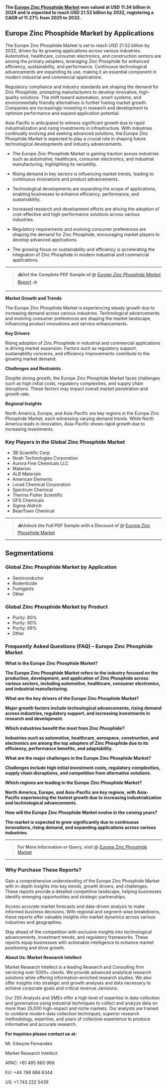 <p><strong>The <a href="https://www.marketresearchintellect.com/download-sample/?rid=296107&amp;utm_source=Pulse-April-Europe&amp;utm_medium=852">Europe Zinc Phosphide Market</a> was valued at USD 11.34 billion in 2024 and is expected to reach USD 21.52 billion by 2032, registering a CAGR of 11.27% from 2025 to 2032.</strong></p><h2>Europe Zinc Phosphide Market by Applications&nbsp;</h2><p><p>The Europe Zinc Phosphide Market is set to reach USD 21.52 billion by 2032, driven by its growing applications across various industries. Automotive, healthcare, consumer electronics, and construction sectors are among the primary adopters, leveraging Zinc Phosphide for enhanced efficiency, sustainability, and performance. Continuous technological advancements are expanding its use, making it an essential component in modern industrial and commercial applications.</p><p>Regulatory compliance and industry standards are shaping the demand for Zinc Phosphide, prompting manufacturers to develop innovative, high-quality solutions. The shift toward automation, smart systems, and environmentally friendly alternatives is further fueling market growth. Companies are increasingly investing in research and development to optimize performance and expand application potential.</p><p>Asia-Pacific is anticipated to witness significant growth due to rapid industrialization and rising investments in infrastructure. With industries continually evolving and seeking advanced solutions, the Europe Zinc Phosphide Market is expected to play a crucial role in shaping future technological developments and industry advancements.</p></p><ul><li><p>The Europe Zinc Phosphide Market is gaining traction across industries such as automotive, healthcare, consumer electronics, and industrial manufacturing, highlighting its versatility.</p></li><li><p>Rising demand in key sectors is influencing market trends, leading to continuous innovations and product advancements.</p></li><li><p>Technological developments are expanding the scope of applications, enabling businesses to enhance efficiency, performance, and sustainability.</p></li><li><p>Increased research and development efforts are driving the adoption of cost-effective and high-performance solutions across various industries.</p></li><li><p>Regulatory requirements and evolving consumer preferences are shaping the demand for Zinc Phosphide, encouraging market players to develop advanced applications.</p></li><li><p>The growing focus on sustainability and efficiency is accelerating the integration of Zinc Phosphide in modern industrial and commercial applications.</p></li></ul><hr /><blockquote><p><strong><span class="font-[700]">📥Get the Complete PDF Sample of @ </span></strong><em><span class="font-[700]"><a href="https://www.marketresearchintellect.com/download-sample/?rid=296107&amp;utm_source=Pulse-April-Europe&amp;utm_medium=852" target="_blank" data-tracking-control-name="article-ssr-frontend-pulse_little-text-block" data-tracking-will-navigate="" data-test-link="">Europe Zinc Phosphide Market Report</a>&nbsp;📥</span></em></p></blockquote><hr /><p class="" data-start="77" data-end="360"><strong data-start="77" data-end="105">Market Growth and Trends</strong></p><p class="" data-start="77" data-end="360">The Europe Zinc Phosphide Market is experiencing steady growth due to increasing demand across various industries. Technological advancements and evolving consumer preferences are shaping the market landscape, influencing product innovations and service enhancements.</p><p class="" data-start="362" data-end="606"><strong data-start="362" data-end="377">Key Drivers</strong></p><p class="" data-start="362" data-end="606">Rising adoption of Zinc Phosphide in industrial and commercial applications is driving market expansion. Factors such as regulatory support, sustainability concerns, and efficiency improvements contribute to the growing market demand.</p><p class="" data-start="608" data-end="849"><strong data-start="608" data-end="637">Challenges and Restraints</strong></p><p class="" data-start="608" data-end="849">Despite strong growth, the Europe Zinc Phosphide Market faces challenges such as high initial costs, regulatory complexities, and supply chain disruptions. These factors may impact overall market penetration and growth rate.</p><p class="" data-start="851" data-end="1095"><strong data-start="851" data-end="872">Regional Insights</strong></p><p class="" data-start="851" data-end="1095">North America, Europe, and Asia-Pacific are key regions in the Europe Zinc Phosphide Market, each witnessing varying demand trends. While North America leads in innovation, Asia-Pacific shows rapid growth due to increasing investments.</p><p><h3>Key Players in the Global Zinc Phosphide Market </h3><ul><li>3B Scientific Corp</li><li>Noah Technologies Corporation</li><li>Aurora Fine Chemicals LLC</li><li>Materion</li><li>ALB Materials</li><li>American Elements</li><li>Lorad Chemical Corporation</li><li>Spectrum Chemical</li><li>Thermo Fisher Scientific</li><li>GFS Chemicals</li><li>Sigma-Aldrich</li><li>BeanTown Chemical</li></ul></p><hr /><blockquote><p><strong>📥Unlock the Full PDF Sample with a Discount of @</strong> <a href="https://www.marketresearchintellect.com/ask-for-discount/?rid=296107&amp;utm_source=Pulse-April-Europe&amp;utm_medium=852">Europe Zinc Phosphide Market</a></p></blockquote><hr /><p><h2>Segmentations</h2><h3>Global Zinc Phosphide Market by Application</h3><ul><li>Semiconductor</li><li>Rodenticide</li><li>Fumigants</li><li>Other</li></ul><h3>Global Zinc Phosphide Market by Product</h3><ul><li>Purity: 80%</li><li>Purity: 90%</li><li>Purity: 99%</li><li>Other</li></ul></p><h3><strong>Frequently Asked Questions (FAQ) &ndash; Europe Zinc Phosphide Market</strong></h3><p><strong>What is the Europe Zinc Phosphide Market?</strong></p><p><strong>The Europe Zinc Phosphide Market refers to the industry focused on the production, development, and application of Zinc Phosphide across various sectors, including automotive, healthcare, consumer electronics, and industrial manufacturing.</strong></p><p><strong>What are the key drivers of the Europe Zinc Phosphide Market?</strong></p><p><strong>Major growth factors include technological advancements, rising demand across industries, regulatory support, and increasing investments in research and development.</strong></p><p><strong>Which industries benefit the most from Zinc Phosphide?</strong></p><p><strong>Industries such as automotive, healthcare, aerospace, construction, and electronics are among the top adopters of Zinc Phosphide due to its efficiency, performance benefits, and adaptability.</strong></p><p><strong>What are the major challenges in the Europe Zinc Phosphide Market?</strong></p><p><strong>Challenges include high initial investment costs, regulatory complexities, supply chain disruptions, and competition from alternative solutions.</strong></p><p><strong>Which regions are leading in the Europe Zinc Phosphide Market?</strong></p><p><strong>North America, Europe, and Asia-Pacific are key regions, with Asia-Pacific experiencing the fastest growth due to increasing industrialization and technological advancements.</strong></p><p><strong>How will the Europe Zinc Phosphide Market evolve in the coming years?</strong></p><p><strong>The market is expected to grow significantly due to continuous innovations, rising demand, and expanding applications across various industries.</strong></p><hr /><blockquote><p><span class="font-[700]"><strong>For More Information or Query, visit&nbsp;@</strong>&nbsp;</span><span class="font-[700]"><a href="https://www.marketresearchintellect.com/product/global-zinc-phosphide-market-size-and-forecast/?utm_source=Linkedin&utm_medium=852" target="_blank" data-tracking-control-name="article-ssr-frontend-pulse_little-text-block" data-tracking-will-navigate="" data-test-link="">Europe Zinc Phosphide Market</a></span></p></blockquote><hr /><h3><strong data-start="0" data-end="31">Why Purchase These Reports?</strong></h3><p class="" data-start="35" data-end="297">Gain a comprehensive understanding of the Europe Zinc Phosphide Market with in-depth insights into key trends, growth drivers, and challenges. These reports provide a detailed competitive landscape, helping businesses identify emerging opportunities and strategic partnerships.</p><p class="" data-start="299" data-end="540">Access accurate market forecasts and data-driven analysis to make informed business decisions. With regional and segment-wise breakdowns, these reports offer valuable insights into market dynamics across various industries and geographies.</p><p class="" data-start="542" data-end="784">Stay ahead of the competition with exclusive insights into technological advancements, investment trends, and regulatory frameworks. These reports equip businesses with actionable intelligence to enhance market positioning and drive growth.</p><p><strong><span class="font-[700]">About Us: Market Research Intellect</span></strong></p><p><span class="">Market Research Intellect is a leading Research and Consulting firm servicing over 5000+ clients. We provide advanced analytical research solutions while offering information-enriched research studies.&nbsp;</span>We also offer insights into strategic and growth analyses and data necessary to achieve corporate goals and critical revenue Janisions.</p><p><span class="">Our 250 Analysts and SMEs offer a high level of expertise in data collection and governance using industrial techniques to collect and analyze data on more than 25,000 high-impact and niche markets. Our analysts are trained to combine modern data collection techniques, superior research methodology, expertise, and years of collective experience to produce informative and accurate research.</span></p><p><strong>For inquiries please contact us at:</strong></p><p>Mr. Edwyne Fernandes</p><p>Market Research Intellect</p><p>APAC: +61 485 860 968</p><p>EU: +44 788 886 6344</p><p>US: +1 743 222 5439</p>